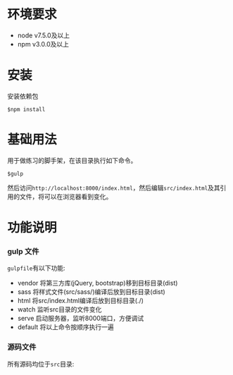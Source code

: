 # 环境要求
- node v7.5.0及以上
- npm v3.0.0及以上

# 安装
安装依赖包

```
$npm install
```

# 基础用法
用于做练习的脚手架，在该目录执行如下命令。

```
$gulp
```

然后访问`http://localhost:8000/index.html`，然后编辑`src/index.html`及其引用的文件，将可以在浏览器看到变化。

# 功能说明
### gulp 文件
`gulpfile`有以下功能:

* vendor 将第三方库(jQuery, bootstrap)移到目标目录(dist)
* sass 将样式文件(src/sass/)编译后放到目标目录(dist)
* html 将src/index.html编译后放到目标目录(./)
* watch 监听src目录的文件变化
* serve 启动服务器，监听8000端口，方便调试
* default 将以上命令按顺序执行一遍

### 源码文件
所有源码均位于`src`目录:
